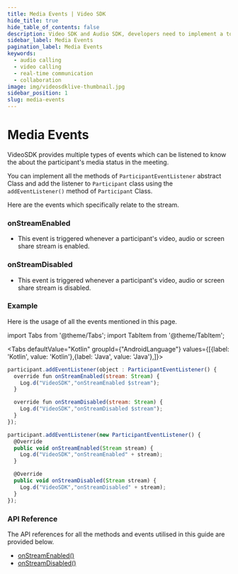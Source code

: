 ```yaml
---
title: Media Events | Video SDK
hide_title: true
hide_table_of_contents: false
description: Video SDK and Audio SDK, developers need to implement a token server. This requires efforts on both the front-end and backend.
sidebar_label: Media Events
pagination_label: Media Events
keywords:
  - audio calling
  - video calling
  - real-time communication
  - collaboration
image: img/videosdklive-thumbnail.jpg
sidebar_position: 1
slug: media-events
---
```


# Media Events

VideoSDK provides multiple types of events which can be listened to know the about the participant's media status in the meeting.

You can implement all the methods of `ParticipantEventListener` abstract Class and add the listener to `Participant` class using the `addEventListener()` method of `Participant` Class.

Here are the events which specifically relate to the stream.

### onStreamEnabled

- This event is triggered whenever a participant's video, audio or screen share stream is enabled.

### onStreamDisabled

- This event is triggered whenever a participant's video, audio or screen share stream is disabled.

### Example

Here is the usage of all the events mentioned in this page.

import Tabs from '@theme/Tabs';
import TabItem from '@theme/TabItem';

<Tabs
defaultValue="Kotlin"
groupId={"AndroidLanguage"}
values={[{label: 'Kotlin', value: 'Kotlin'},{label: 'Java', value: 'Java'},]}>

<TabItem value="Kotlin">

```js
participant.addEventListener(object : ParticipantEventListener() {
  override fun onStreamEnabled(stream: Stream) {
    Log.d("VideoSDK","onStreamEnabled $stream");
  }

  override fun onStreamDisabled(stream: Stream) {
    Log.d("VideoSDK","onStreamDisabled $stream");
  }
});
```

</TabItem>

<TabItem value="Java">

```js
participant.addEventListener(new ParticipantEventListener() {
  @Override
  public void onStreamEnabled(Stream stream) {
    Log.d("VideoSDK","onStreamEnabled" + stream);
  }

  @Override
  public void onStreamDisabled(Stream stream) {
    Log.d("VideoSDK","onStreamDisabled" + stream);
  }
});
```

</TabItem>

</Tabs>

### API Reference

The API references for all the methods and events utilised in this guide are provided below.

- [onStreamEnabled()](/android/api/sdk-reference/participant-class/participant-event-listener-class#onstreamenabled)
- [onStreamDisabled()](/android/api/sdk-reference/participant-class/participant-event-listener-class#onstreamdisabled)
